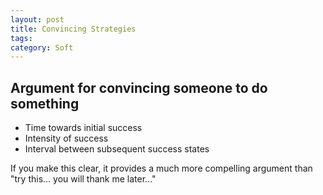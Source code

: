 ```yaml
---
layout: post
title: Convincing Strategies
tags: 
category: Soft
---
```


## Argument for convincing someone to do something

* Time towards initial success
* Intensity of success
* Interval between subsequent success states

If you make this clear, it provides a much more compelling argument than "try this... you will thank me later..."
